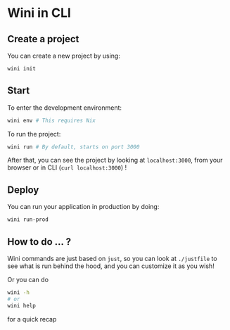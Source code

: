 # Wini in CLI

## Create a project
You can create a new project by using:

```sh
wini init
```

## Start

To enter the development environment: 
```sh
wini env # This requires Nix
```

To run the project:
```sh
wini run # By default, starts on port 3000
```

After that, you can see the project by looking at `localhost:3000`, from your browser or in CLI (`curl localhost:3000`) !


## Deploy

You can run your application in production by doing:
```sh
wini run-prod
```


## How to do ... ?

Wini commands are just based on `just`, so you can look at `./justfile` to see what is run behind the hood, and you can customize it as you wish!

Or you can do 
```sh
wini -h
# or
wini help
```
for a quick recap
